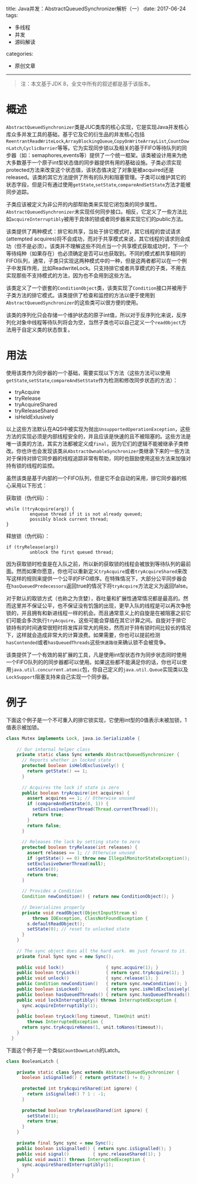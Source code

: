 title: Java并发：AbstractQueuedSynchronizer解析（一）
date: 2017-06-24
tags:
 - 多线程
 - 并发
 - 源码解读

categories:
 - 原创文章

---

> 注：本文基于JDK 8，全文中所有的叙述都是基于该版本。

# 概述

`AbstractQueuedSynchronizer`类是JUC类库的核心实现，它是实现Java并发核心库众多并发工具的基础，基于它及它的衍生品的并发核心包括`ReentrantReadWriteLock`,`ArrayBlockingQueue`,`CopyOnWriteArrayList`,`CountDownLatch`,`CyclicBarrier`等等。它为实现同步锁以及相关的基于FIFO等待队列的同步器（如：semaphores,events等）提供了一个统一框架。该类被设计用来为绝大多数基于一个原子int型状态值的同步器提供有用的基础设施。子类必须实现protected方法来改变这个状态值，该状态值决定了对象是被acquired还是released。该类的其它方法提供了所有的队列和阻塞管理。子类可以维护其它的状态字段，但是只有通过使用`getState`,`setState`,`compareAndSetState`方法才能被同步追踪。

<!-- more -->

子类应该被定义为非公开的内部帮助类来实现它闭包类的同步属性。`AbstractQueuedSynchronizer`未实现任何同步接口。相反，它定义了一些方法比如`acquireInterruptibly`被用于具体的锁或者同步器来实现它们的public方法。

该类提供了两种模式：排它和共享，当处于排它模式时，其它线程的尝试请求(attempted acquires)将不会成功，而对于共享模式来说，其它线程的请求则会成功（但不是必须）。该类并不理解这些不同点当一个共享模式获取成功时，下一个等待纯种（如果存在）也必须确定是否可以也获取到。不同的模式都共享相同的FIFO队列，通常，子类只实现这两种模式中的一种，但是这两者都可以在一个例子中发挥作用，比如ReadwriteLock。只支持排它或者共享模式的子类，不用去实现那些不支持模式的方法，因为也不会用到这些方法。

该类定义了一个嵌套的`ConditionObject`类，该类实现了`Condition`接口并被用于子类方法的排它模式。该类提供了检查和监控的方法以便于使用到`AbstractQueuedSynchronizer`的这些类可以很方便的使用。

该类的序列化只会存储一个维护状态的原子int值，所以对于反序列化来说，反序列化对象中线程等待队列将会为空，当然子类也可以自己定义一个`readObject`方法用于自定义类的状态恢复。

# 用法

使用该类作为同步器的一个基础，需要实现以下方法（这些方法可以使用`getState`,`setState`,`compareAndSetState`作为检测和修改同步状态的方法）：

- tryAcquire
- tryRelease
- tryAcquireShared
- tryReleaseShared
- isHeldExlusively

以上这些方法默认在AQS中被实现为抛出`UnsupportedOperationException`，这些方法的实现必须是内部线程安全的，并且应该是快速的且不被阻塞的。这些方法是唯一该类的方法，其实方法都被定义成`final`，因为它们的逻辑不能被继承子类修改。你也许也会发现该类从`AbstractOwnableSynchronizer`类继承下来的一些方法对于保持对排它同步器的线程追踪非常有帮助，同时也鼓励使用这些方法来加强对持有锁的线程的监控。

虽然该类是基于内部的一个FIFO队列，但是它不会自动的采用，排它同步器的核心采用以下形式：

获取锁（伪代码）：
```
while (!tryAcquire(arg)) {
         enqueue thread if it is not already queued;
         possibly block current thread;
}
```

释放锁（伪代码）：
```
if (tryRelease(arg))
         unblock the first queued thread;
```

因为获取锁时检查是在入队之前，所以新的获取锁的线程会被放到等待队列的最前面。然而如果你愿意，你也可以重新定义`tryAcquire`或者`tryAcquireShared`来改写这样的规则来提供一个公平的FIFO顺序。在特殊情况下，大部分公平同步器会在`hasQueuedPredecessors`返回true的情况下将`tryAcquire`方法定义为返回false。

对于默认的取锁方式（也称之为贪婪），吞吐量和扩展性通常情况都是最高的。然而这里并不保证公平，也不保证没有饥饿的出现，更早入队的线程是可以再次争抢锁的，并且拥有和新进线程一样的机会。而且通常意义上的自旋是在被阻塞之前它们可能会多次执行`tryAcquire`，这些可能会穿插在其它计算之间。自旋对于排它锁持有的时间通常很短时将发挥非常大的用处，然而对于持有锁时间比较长的情况下，这样就会造成非常大的计算浪费。如果需要，你也可以提前检测`hasContended`或者`hasQueuedThreads`这些`快速路径`来确认锁不会被竞争。

该类提供了一个有效的易扩展的工具，凡是使用int型状态作为同步状态同时使用一个FIFO队列的的同步器都可以使用。如果这些都不能满足你的话，你也可以使用`java.util.concurrent.atomic`包，你自己定义的`java.util.Queue`实现类以及`LockSupport`阻塞支持来自己实现一个同步器。

# 例子

下面这个例子是一个不可重入的排它锁实现，它使用int型的0值表示未被加锁，1值表示被加锁。

```java
class Mutex implements Lock, java.io.Serializable {
 
    // Our internal helper class
    private static class Sync extends AbstractQueuedSynchronizer {
      // Reports whether in locked state
      protected boolean isHeldExclusively() {
        return getState() == 1;
      }
 
      // Acquires the lock if state is zero
      public boolean tryAcquire(int acquires) {
        assert acquires == 1; // Otherwise unused
        if (compareAndSetState(0, 1)) {
          setExclusiveOwnerThread(Thread.currentThread());
          return true;
        }
        return false;
      }
 
      // Releases the lock by setting state to zero
      protected boolean tryRelease(int releases) {
        assert releases == 1; // Otherwise unused
        if (getState() == 0) throw new IllegalMonitorStateException();
        setExclusiveOwnerThread(null);
        setState(0);
        return true;
      }
 
      // Provides a Condition
      Condition newCondition() { return new ConditionObject(); }
 
      // Deserializes properly
      private void readObject(ObjectInputStream s)
          throws IOException, ClassNotFoundException {
        s.defaultReadObject();
        setState(0); // reset to unlocked state
      }
    }
 
    // The sync object does all the hard work. We just forward to it.
    private final Sync sync = new Sync();
 
    public void lock()                { sync.acquire(1); }
    public boolean tryLock()          { return sync.tryAcquire(1); }
    public void unlock()              { sync.release(1); }
    public Condition newCondition()   { return sync.newCondition(); }
    public boolean isLocked()         { return sync.isHeldExclusively(); }
    public boolean hasQueuedThreads() { return sync.hasQueuedThreads(); }
    public void lockInterruptibly() throws InterruptedException {
      sync.acquireInterruptibly(1);
    }
    public boolean tryLock(long timeout, TimeUnit unit)
        throws InterruptedException {
      return sync.tryAcquireNanos(1, unit.toNanos(timeout));
    }
  }
```

下面这个例子是一个类似`CountDownLatch`的Latch。

```java
class BooleanLatch {
 
    private static class Sync extends AbstractQueuedSynchronizer {
      boolean isSignalled() { return getState() != 0; }
 
      protected int tryAcquireShared(int ignore) {
        return isSignalled() ? 1 : -1;
      }
 
      protected boolean tryReleaseShared(int ignore) {
        setState(1);
        return true;
      }
    }
 
    private final Sync sync = new Sync();
    public boolean isSignalled() { return sync.isSignalled(); }
    public void signal()         { sync.releaseShared(1); }
    public void await() throws InterruptedException {
      sync.acquireSharedInterruptibly(1);
    }
  }
 ```



